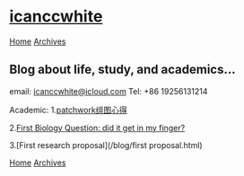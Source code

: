 
[icanccwhite](/)
================

[Home](/) [Archives](/archives)

Blog about life, study, and academics...
-----------------------------------------
email: icanccwhite@icloud.com
Tel: +86 19256131214



Academic:
1.[patchwork组图心得](/blog/patchwork组图心得.html)

2.[First Biology Question: did it get in my finger?](/blog/First_biology_question.html)

3.[First research proposal](/blog/first proposal.html)

[Home](/) [Archives](/archives)
